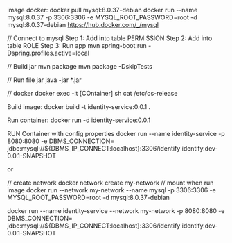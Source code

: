 image docker:
docker pull mysql:8.0.37-debian
docker run --name mysql:8.0.37 -p 3306:3306 -e MYSQL_ROOT_PASSWORD=root -d mysql:8.0.37-debian
https://hub.docker.com/_/mysql

// Connect to mysql
Step 1: Add into table PERMISSION
Step 2: Add into table ROLE
Step 3: Run app
mvn spring-boot:run -Dspring.profiles.active=local

// Build jar
mvn package
mvn package -DskipTests

// Run file jar
java -jar *.jar

// docker
docker exec -it [COntainer] sh
cat /etc/os-release

Build image:
docker build -t identity-service:0.0.1 .

Run container:
docker run -d identity-service:0.0.1

RUN Container with config properties
docker run --name identity-service -p 8080:8080 -e DBMS_CONNECTION= jdbc:mysql://${DBMS_IP_CONNECT:localhost}:3306/identify identify.dev-0.0.1-SNAPSHOT

or 

// create network
docker  network create my-network
// mount when run image
docker run --network my-network --name mysql -p 3306:3306 -e MYSQL_ROOT_PASSWORD=root -d mysql:8.0.37-debian

docker run --name identity-service --network my-network -p 8080:8080 -e DBMS_CONNECTION= jdbc:mysql://${DBMS_IP_CONNECT:localhost}:3306/identify identify.dev-0.0.1-SNAPSHOT

